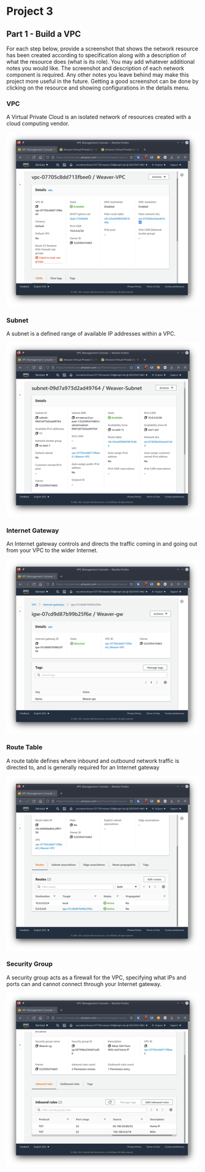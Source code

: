 # Project 3

## Part 1 - Build a VPC

For each step below, provide a screenshot that shows the network resource has been created according to specification along with a description of what the resource does (what is its role). You may add whatever additional notes you would like. The screenshot and description of each network component is required. Any other notes you leave behind may make this project more useful in the future. Getting a good screenshot can be done by clicking on the resource and showing configurations in the details menu.

### VPC

A Virtual Private Cloud is an isolated network of resources created with a cloud computing vendor.

![vpc](img/01-vpc.png)

### Subnet

A subnet is a defined range of available IP addresses within a VPC.

![subnet](img/02-subnet.png)

### Internet Gateway

An Internet gateway controls and directs the traffic coming in and going out from your VPC to the wider Internet.

![gateway](img/03-gateway.png)

### Route Table

A route table defines where inbound and outbound network traffic is directed to, and is generally required for an Internet gateway

![route table](img/04-routetable.png)

### Security Group

A security group acts as a firewall for the VPC, specifying what IPs and ports can and cannot connect through your Internet gateway.

![sec group](img/05-secgroup.png)
